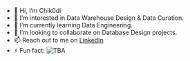 - 👋 Hi, I’m Chik0di 
- 👀 I’m interested in Data Warehouse Design & Data Curation. 
- 🌱 I’m currently learning Data Engineering.
- 🧱 I’m looking to collaborate on Database Design projects. 
- 📫 Reach out to me on [LinkedIn](https://www.linkedin.com/in/chikodi-obu-278b5b264/)
- ⚡ Fun fact: ![TBA](https://media1.giphy.com/media/v1.Y2lkPTc5MGI3NjExdHVqaDI2OGs0d21xc2R3c3RsdXVubnJzbjhxanRtM3ZvZWs1cXp0MiZlcD12MV9pbnRlcm5hbF9naWZfYnlfaWQmY3Q9Zw/D05oEJk20L09a/giphy.gif)
  
<!---
chik0di/chik0di is a ✨ special ✨ repository because its `README.md` (this file) appears on your GitHub profile.
You can click the Preview link to take a look at your changes.
--->

